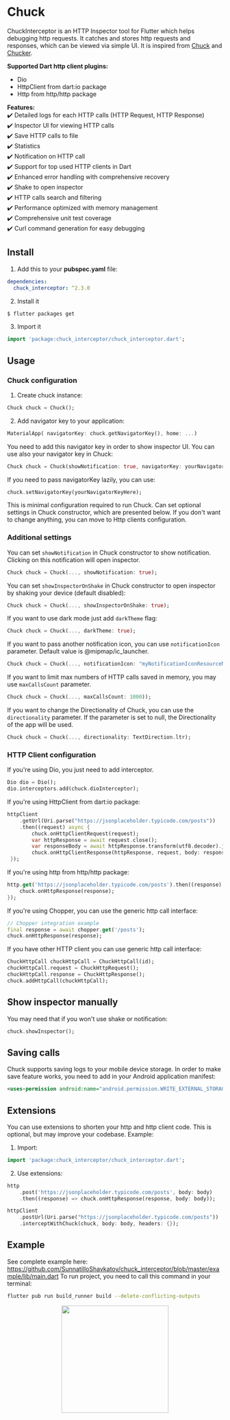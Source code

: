 
# Chuck

ChuckInterceptor is an HTTP Inspector tool for Flutter which helps debugging http requests. It catches and stores http requests and responses, which can be viewed via simple UI. It is inspired from [Chuck](https://github.com/jgilfelt/chuck) and [Chucker](https://github.com/ChuckerTeam/chucker).

**Supported Dart http client plugins:**

- Dio
- HttpClient from dart:io package
- Http from http/http package

**Features:**  
✔️ Detailed logs for each HTTP calls (HTTP Request, HTTP Response)  
✔️ Inspector UI for viewing HTTP calls  
✔️ Save HTTP calls to file  
✔️ Statistics  
✔️ Notification on HTTP call  
✔️ Support for top used HTTP clients in Dart  
✔️ Enhanced error handling with comprehensive recovery  
✔️ Shake to open inspector  
✔️ HTTP calls search and filtering  
✔️ Performance optimized with memory management  
✔️ Comprehensive unit test coverage  
✔️ Curl command generation for easy debugging

## Install

1. Add this to your **pubspec.yaml** file:

```yaml
dependencies:
  chuck_interceptor: ^2.3.0
```

2. Install it

```bash
$ flutter packages get
```

3. Import it

```dart
import 'package:chuck_interceptor/chuck_interceptor.dart';
```

## Usage
### Chuck configuration
1. Create chuck instance:

```dart
Chuck chuck = Chuck();
```

2. Add navigator key to your application:

```dart
MaterialApp( navigatorKey: chuck.getNavigatorKey(), home: ...)
```

You need to add this navigator key in order to show inspector UI.
You can use also your navigator key in Chuck:

```dart
Chuck chuck = Chuck(showNotification: true, navigatorKey: yourNavigatorKeyHere);
```

If you need to pass navigatorKey lazily, you can use:
```dart
chuck.setNavigatorKey(yourNavigatorKeyHere);
```
This is minimal configuration required to run Chuck. Can set optional settings in Chuck constructor, which are presented below. If you don't want to change anything, you can move to Http clients configuration.

### Additional settings

You can set `showNotification` in Chuck constructor to show notification. Clicking on this notification will open inspector.
```dart
Chuck chuck = Chuck(..., showNotification: true);
```

You can set `showInspectorOnShake` in Chuck constructor to open inspector by shaking your device (default disabled):

```dart
Chuck chuck = Chuck(..., showInspectorOnShake: true);
```

If you want to use dark mode just add `darkTheme` flag:

```dart
Chuck chuck = Chuck(..., darkTheme: true);
```

If you want to pass another notification icon, you can use `notificationIcon` parameter. Default value is @mipmap/ic_launcher.
```dart
Chuck chuck = Chuck(..., notificationIcon: "myNotificationIconResourceName");
```

If you want to limit max numbers of HTTP calls saved in memory, you may use `maxCallsCount` parameter.

```dart
Chuck chuck = Chuck(..., maxCallsCount: 1000));
```


If you want to change the Directionality of Chuck, you can use the `directionality` parameter. If the parameter is set to null, the Directionality of the app will be used.
```dart
Chuck chuck = Chuck(..., directionality: TextDirection.ltr);
```
### HTTP Client configuration
If you're using Dio, you just need to add interceptor.

```dart
Dio dio = Dio();
dio.interceptors.add(chuck.dioInterceptor);
```


If you're using HttpClient from dart:io package:

```dart
httpClient
	.getUrl(Uri.parse("https://jsonplaceholder.typicode.com/posts"))
	.then((request) async {
		chuck.onHttpClientRequest(request);
		var httpResponse = await request.close();
		var responseBody = await httpResponse.transform(utf8.decoder).join();
		chuck.onHttpClientResponse(httpResponse, request, body: responseBody);
 });
```

If you're using http from http/http package:

```dart
http.get('https://jsonplaceholder.typicode.com/posts').then((response) {
    chuck.onHttpResponse(response);
});
```

If you're using Chopper, you can use the generic http call interface:

```dart
// Chopper integration example
final response = await chopper.get('/posts');
chuck.onHttpResponse(response);
```

If you have other HTTP client you can use generic http call interface:
```dart
ChuckHttpCall chuckHttpCall = ChuckHttpCall(id);
chuckHttpCall.request = ChuckHttpRequest();
chuckHttpCall.response = ChuckHttpResponse();
chuck.addHttpCall(chuckHttpCall);
```

## Show inspector manually

You may need that if you won't use shake or notification:

```dart
chuck.showInspector();
```

## Saving calls

Chuck supports saving logs to your mobile device storage. In order to make save feature works, you need to add in your Android application manifest:

```xml
<uses-permission android:name="android.permission.WRITE_EXTERNAL_STORAGE" />
```

## Extensions
You can use extensions to shorten your http and http client code. This is optional, but may improve your codebase.
Example:
1. Import:
```dart
import 'package:chuck_interceptor/chuck_interceptor.dart';
```

2. Use extensions:
```dart
http
    .post('https://jsonplaceholder.typicode.com/posts', body: body)
    .then((response) => chuck.onHttpResponse(response, body: body));
```

```dart
httpClient
    .postUrl(Uri.parse("https://jsonplaceholder.typicode.com/posts"))
    .interceptWithChuck(chuck, body: body, headers: {});
```


## Example
See complete example here: https://github.com/SunnatilloShavkatov/chuck_interceptor/blob/master/example/lib/main.dart
To run project, you need to call this command in your terminal:
```bash
flutter pub run build_runner build --delete-conflicting-outputs
```

<p align="center">
 <img width="250px" src="https://github.com/SunnatilloShavkatov/chuck_interceptor/blob/master/media/13.jpg">
<p align="center">
